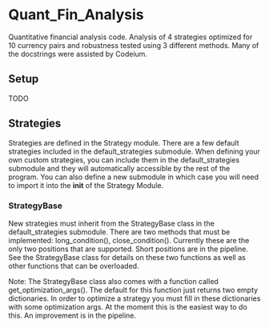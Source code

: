 # Quant_Fin_Analysis

Quantitative financial analysis code. Analysis of 4 strategies optimized for 10 currency pairs and robustness tested using 3 different methods. Many of the docstrings were assisted by Codeium.

## Setup

TODO

## Strategies

Strategies are defined in the Strategy module. There are a few default strategies included in the default_strategies submodule. When defining your own custom strategies, you can include them in the default_strategies submodule and they will automatically accessible by the rest of the program. You can also define a new submodule in which case you will need to import it into the __init__ of the Strategy Module.

### StrategyBase

New strategies must inherit from the StrategyBase class in the default_strategies submodule. There are two methods that must be implemented: long_condition(), close_condition(). Currently these are the only two positions that are supported. Short positions are in the pipeline. See the StrategyBase class for details on these two functions as well as other functions that can be overloaded.

Note: The StrategyBase class also comes with a function called get_optimization_args(). The default for this function just returns two empty dictionaries. In order to optimize a strategy you must fill in these dictionaries with some optimization args. At the moment this is the easiest way to do this. An improvement is in the pipeline.
